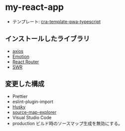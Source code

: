 # my-react-app

- テンプレート: [cra-template-pwa-typescript](https://create-react-app.dev/docs/making-a-progressive-web-app/)

## インストールしたライブラリ

- [axios](https://github.com/axios/axios)
- [Emotion](https://emotion.sh/docs/introduction)
- [React Router](https://v5.reactrouter.com/web/guides/quick-start)
- [SWR](https://emotion.sh/docs/introduction)

## 変更した構成

- Prettier
- eslint-plugin-import
- [Husky](https://create-react-app.dev/docs/setting-up-your-editor/#formatting-code-automatically)
- [source-map-explorer](https://create-react-app.dev/docs/analyzing-the-bundle-size/)
- Visual Studio Code
- production ビルド時のソースマップ生成を無効にする。
